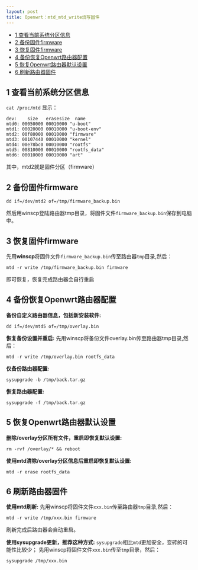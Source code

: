 ```yaml
---
layout: post
title: Openwrt：mtd_mtd_write烧写固件
---
```

<!-- TOC -->
- [1 查看当前系统分区信息](#1-查看当前系统分区信息)
- [2 备份固件firmware](#2-备份固件firmware)
- [3 恢复固件firmware](#3-恢复固件firmware)
- [4 备份恢复Openwrt路由器配置](#4-备份恢复openwrt路由器配置)
- [5 恢复Openwrt路由器默认设置](#5-恢复openwrt路由器默认设置)
- [6 刷新路由器固件](#6-刷新路由器固件)
<!-- /TOC -->

## 1 查看当前系统分区信息
`cat /proc/mtd`
显示：
```shell
dev:    size   erasesize  name
mtd0: 00050000 00010000 "u-boot"
mtd1: 00020000 00010000 "u-boot-env"
mtd2: 00f80000 00010000 "firmware"
mtd3: 00107440 00010000 "kernel"
mtd4: 00e78bc0 00010000 "rootfs"
mtd5: 00810000 00010000 "rootfs_data"
mtd6: 00010000 00010000 "art"
```
其中，mtd2就是固件分区（firmware）

## 2 备份固件firmware
```shell
dd if=/dev/mtd2 of=/tmp/firmware_backup.bin
```
然后用winscp登陆路由器tmp目录，将固件文件`firmware_backup.bin`保存到电脑中。

## 3 恢复固件firmware
先用**winscp**将固件文件`firmware_backup.bin`传至路由器`tmp`目录,然后：
```shell
mtd -r write /tmp/firmware_backup.bin firmware
```
即可恢复，恢复完成路由器会自行重启

## 4 备份恢复Openwrt路由器配置
**备份自定义路由器信息，包括新安装软件:**
```shell
dd if=/dev/mtd5 of=/tmp/overlay.bin
```
**恢复备份设置并重启:**
先用winscp将备份文件overlay.bin传至路由器tmp目录,然后：
```shell 
mtd -r write /tmp/overlay.bin rootfs_data
```
**仅备份路由器配置:**
```shell
sysupgrade -b /tmp/back.tar.gz
```
**恢复路由器配置:**
```shell
sysupgrade -f /tmp/back.tar.gz
```
## 5 恢复Openwrt路由器默认设置
**删除/overlay分区所有文件，重启即恢复默认设置:**
```shell
rm -rvf /overlay/* && reboot
```
**使用mtd清除/overlay分区信息后重启即恢复默认设置:**
```shell
mtd -r erase rootfs_data
```

## 6 刷新路由器固件
**使用mtd刷新:**
先用winscp将固件文件`xxx.bin`传至路由器`tmp`目录,然后：
```shell
mtd -r write /tmp/xxx.bin firmware
```
刷新完成后路由器会自动重启。

**使用sysupgrade更新，推荐这种方式:**
`sysupgrade`相比`mtd`更加安全，变砖的可能性比较少；
先用winscp将固件文件`xxx.bin`传至`tmp`目录，然后：
```shell
sysupgrade /tmp/xxx.bin
```
